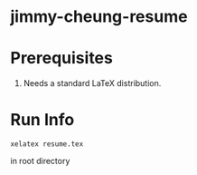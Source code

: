 # jimmy-cheung-resume

# Prerequisites

1. Needs a standard LaTeX distribution.

# Run Info

```
xelatex resume.tex
```

in root directory
